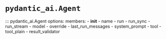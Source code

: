 # `pydantic_ai.Agent`

::: pydantic_ai.Agent
    options:
      members:
        - __init__
        - name
        - run
        - run_sync
        - run_stream
        - model
        - override
        - last_run_messages
        - system_prompt
        - tool
        - tool_plain
        - result_validator
